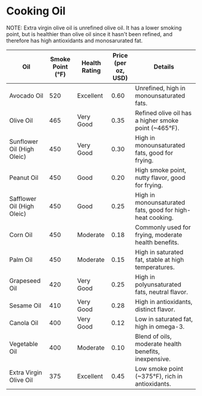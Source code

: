 # Cooking Oil

NOTE: Extra virgin olive oil is unrefined olive oil. It has a lower smoking point, but is healthier than olive oil since it hasn't been refined, and therefore has high antioxidants and monosarurated fat.

| Oil                           | Smoke Point (°F) | Health Rating | Price (per oz, USD) | Details                                              |
|-------------------------------|------------------|---------------|---------------------|------------------------------------------------------|
| Avocado Oil                   | 520              | Excellent     | 0.60                | Unrefined, high in monounsaturated fats.             |
| Olive Oil                     | 465              | Very Good     | 0.35                | Refined olive oil has a higher smoke point (~465°F). |
| Sunflower Oil (High Oleic)    | 450              | Very Good     | 0.30                | High in monounsaturated fats, good for frying.       |
| Peanut Oil                    | 450              | Good          | 0.20                | High smoke point, nutty flavor, good for frying.     |
| Safflower Oil (High Oleic)    | 450              | Good          | 0.25                | High in monounsaturated fats, good for high-heat cooking. |
| Corn Oil                      | 450              | Moderate      | 0.18                | Commonly used for frying, moderate health benefits.  |
| Palm Oil                      | 450              | Moderate      | 0.15                | High in saturated fat, stable at high temperatures.  |
| Grapeseed Oil                 | 420              | Very Good     | 0.25                | High in polyunsaturated fats, neutral flavor.        |
| Sesame Oil                    | 410              | Very Good     | 0.28                | High in antioxidants, distinct flavor.               |
| Canola Oil                    | 400              | Very Good     | 0.12                | Low in saturated fat, high in omega-3.               |
| Vegetable Oil                 | 400              | Moderate      | 0.10                | Blend of oils, moderate health benefits, inexpensive.|
| Extra Virgin Olive Oil        | 375              | Excellent     | 0.45                | Low smoke point (~375°F), rich in antioxidants.      |
